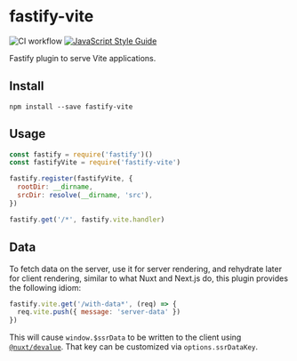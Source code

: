 # fastify-vite
![CI workflow](https://github.com/fastify/fastify-env/workflows/CI%20workflow/badge.svg)
[![JavaScript Style Guide](https://img.shields.io/badge/code_style-standard-brightgreen.svg)](https://standardjs.com)

Fastify plugin to serve Vite applications.

## Install

```
npm install --save fastify-vite
```

## Usage

```js
const fastify = require('fastify')()
const fastifyVite = require('fastify-vite')

fastify.register(fastifyVite, {
  rootDir: __dirname,
  srcDir: resolve(__dirname, 'src'),
})

fastify.get('/*', fastify.vite.handler)
```

## Data

To fetch data on the server, use it for server rendering, and rehydrate later 
for client rendering, similar to what Nuxt and Next.js do, this plugin provides 
the following idiom:

```js
fastify.vite.get('/with-data*', (req) => {
  req.vite.push({ message: 'server-data' })
})
```

This will cause `window.$ssrData` to be written to the client using 
[`@nuxt/devalue`](https://github.com/nuxt-contrib/devalue). That key can be 
customized via `options.ssrDataKey`.
